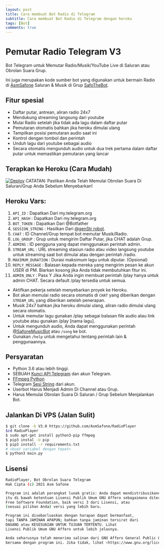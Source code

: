 ```yaml
---
layout: post
title: Cara membuat Bot Radio di Telegram 
subtitle: Cara membuat Bot Radio di Telegram dengan heroku 
tags: [Bot]
comments: true
---
```


# Pemutar Radio Telegram V3


Bot Telegram untuk Memutar Radio/Musik/YouTube Live di Saluran atau Obrolan Suara Grup.

Ini juga merupakan kode sumber bot yang digunakan untuk bermain
Radio di [AsmSafone](https://t.me/AsmSafone) Saluran & Musik di Grup [SafoTheBot](https://t.me/safothebot).

## Fitur spesial

- Daftar putar, antrean, aliran radio 24x7
- Mendukung streaming langsung dari youtube
- Mulai Radio setelah jika tidak ada lagu dalam daftar putar
- Pemutaran otomatis bahkan jika heroku dimulai ulang
- Tampilkan posisi pemutaran audio saat ini
- Kontrol dengan tombol dan perintah
- Unduh lagu dari youtube sebagai audio
- Secara otomatis mengunduh audio untuk dua trek pertama dalam daftar putar untuk memastikan pemutaran yang lancar

## Terapkan ke Heroku (Cara Mudah)



[![Deploy](https://www.herokucdn.com/deploy/button.svg)](https://heroku.com/deploy?template=https://github.com/AsmSafone/RadioPlayer/tree/V3.0) 
CATATAN: Pastikan Anda Telah Memulai Obrolan Suara Di Saluran/Grup Anda Sebelum Menyebarkan!

## Heroku Vars:
1. `API_ID` : Dapatkan Dari my.telegram.org
2. `API_HASH` : Dapatkan Dari my.telegram.org
3. `BOT_TOKEN` : Dapatkan Dari @Botfather
4. `SESSION_STRING` : Hasilkan Dari [@genStr robot](http://t.me/genStr_robot).
5. `CHAT` : ID Channel/Grup tempat bot memutar Musik/Radio.
6. `LOG_GROUP` : Grup untuk mengirim Daftar Putar, jika CHAT adalah Grup.
7. `ADMINS` : ID pengguna yang dapat menggunakan perintah admin.
8. `STREAM_URL` : URL streaming stasiun radio atau video langsung youtube untuk streaming saat bot dimulai atau dengan perintah /radio.
9. `MAXIMUM_DURATION` : Durasi maksimum lagu untuk diputar. (Opsional)
10. `REPLY_MESSAGE` : Balasan kepada mereka yang mengirim pesan ke akun USER di PM. Biarkan kosong jika Anda tidak membutuhkan fitur ini.
11. `ADMIN_ONLY` : Pass Y Jika Anda ingin membuat perintah /play hanya untuk admin CHAT. Secara default /play tersedia untuk semua.

- Aktifkan pekerja setelah menyebarkan proyek ke Heroku.
- Bot akan memulai radio secara otomatis di `CHAT` yang diberikan dengan `STREAM_URL` yang diberikan setelah penerapan. 
- Musik 24x7 bahkan jika heroku dimulai ulang, aliran radio dimulai ulang secara otomatis.  
- Untuk memutar lagu gunakan /play sebagai balasan file audio atau link youtube atau gunakan /play [nama lagu].
- Untuk mengunduh audio, Anda dapat menggunakan perintah [@SafoneMusicBot](http://t.me/SafoneMusicBot) atau `/song` ke bot.
- Gunakan `/help` untuk mengetahui tentang perintah lain & penggunaannya.

## Persyaratan

- Python 3.6 atau lebih tinggi.
- SEBUAH
  [Kunci API Telegram](https://docs.pyrogram.org/intro/quickstart#enjoy-the-api)
  dan akun Telegram.
- [FFmpeg Python](https://www.ffmpeg.org/)
- Telegram [Sesi String](http://t.me/genStr_robot) dari akun.
- Userbot Harus Menjadi Admin Di Channel atau Grup.
- Harus Memulai Obrolan Suara Di Saluran / Grup Sebelum Menjalankan Bot.

## Jalankan Di VPS (Jalan Sulit)

```sh
$ git clone -b V3.0 https://github.com/AsmSafone/RadioPlayer
$cd RadioPlayer
$ sudo apt-get install python3-pip ffmpeg
$ pip3 instal -U pip
$ pip3 install -r requirements.txt
# <buat variabel dengan tepat>
$ python3 main.py
```


## Lisensi
```sh
RadioPlayer, Bot Obrolan Suara Telegram
Hak Cipta (c) 2021 Asm Safone

Program ini adalah perangkat lunak gratis: Anda dapat mendistribusikannya kembali dan/atau memodifikasi
itu di bawah ketentuan Lisensi Publik Umum GNU Affero sebagaimana diterbitkan oleh
Free Software Foundation, baik versi 3 dari Lisensi, atau
(sesuai pilihan Anda) versi yang lebih baru.

Program ini disebarluaskan dengan harapan dapat bermanfaat,
tapi TANPA JAMINAN APAPUN; bahkan tanpa jaminan tersirat dari
DAGANG atau KESESUAIAN UNTUK TUJUAN TERTENTU. Lihat
Lisensi Publik Umum GNU Affero untuk lebih jelasnya.

Anda seharusnya telah menerima salinan dari GNU Affero General Public License
bersama dengan program ini. Jika tidak, lihat <https://www.gnu.org/licenses/>
```
